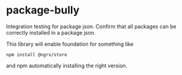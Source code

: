 # package-bully
Integration testing for package json. Confirm that all packages can be correctly installed in a package json. 

This library will enable foundation for something like 

```
npm install @ngrx/store
```

and npm automatically installing the right version.
